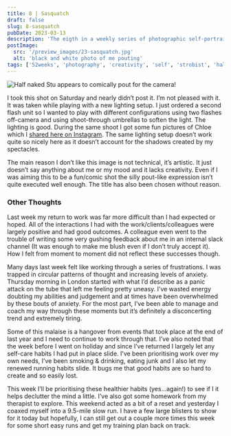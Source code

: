 ```yaml
---
title: 8 | Sasquatch
draft: false
slug: 8-sasquatch
pubDate: 2023-03-13
description: 'The eigth in a weekly series of photographic self-portraits of Stuart Mackenzie. This week I am playing with new lighting setups but the photo does not quite satisfy my artistic needs!'
postImage:
  src: '/preview_images/23-sasquatch.jpg'
  alt: 'black and white photo of me pouting'
tags: ['52weeks', 'photography', 'creativity', 'self', 'strobist', 'half_naked']
---
```


![Half naked Stu appears to comically pout for the camera!](../images/52weeks/52_2023_8.jpg)
<img src="" alt="" class=""/>

I took this shot on Saturday and nearly didn’t post it. I’m not pleased with it. It was taken while playing with a new lighting setup. I just ordered a second flash unit so I wanted to play with different configurations using two flashes off-camera and using shoot-through umbrellas to soften the light. The lighting is good. During the same shoot I got some fun pictures of Chloe which I [shared here on Instagram](https://www.instagram.com/p/CpqKBQRNfLy/). The same lighting setup doesn’t work quite so nicely here as it doesn’t account for the shadows created by my spectacles.

The main reason I don’t like this image is not technical, it’s artistic. It just doesn’t say anything about me or my mood and it lacks creativity. Even if I was aiming this to be a fun/comic shot the silly pout-like expression isn’t quite executed well enough. The title has also been chosen without reason.

### Other Thoughts

Last week my return to work was far more difficult than I had expected or hoped. All of the interactions I had with the work/clients/colleagues were largely positive and had good outcomes. A colleague even went to the trouble of writing some very gushing feedback about me in an internal slack channel (It was enough to make me blush even if I don’t truly accept it). How I felt from moment to moment did not reflect these successes though.

Many days last week felt like working through a series of frustrations. I was trapped in circular patterns of thought and increasing levels of anxiety. Thursday morning in London started with what I’d describe as a panic attack on the tube that left me feeling pretty uneasy. I’ve wasted energy doubting my abilities and judgement and at times have been overwhelmed by these bouts of anxiety. For the most part, I’ve been able to manage and coach my way through these moments but it’s definitely a disconcerting trend and extremely tiring.

Some of this malaise is a hangover from events that took place at the end of last year and I need to continue to work through that. I’ve also noted that the week before I went on holiday and since I’ve returned I largely let any self-care habits I had put in place slide. I’ve been prioritising work over my own needs, I’ve been smoking & drinking, eating junk and I also let my renewed running habits slide. It bugs me that good habits are so hard to create and so easily lost.

This week I’ll be prioritising these healthier habits (yes…again!) to see if I it helps declutter the mind a little. I’ve also got some homework from my therapist to explore. This weekend acted as a bit of a reset and yesterday I coaxed myself into a 9.5-mile slow run. I have a few large blisters to show for it today but hopefully, I can still get out a couple more times this week for some short easy runs and get my training plan back on track.
